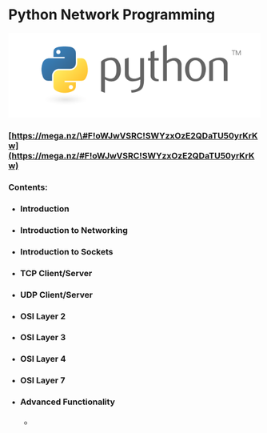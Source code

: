# Python Network Programming

![](/assets/python-logo-master-v3-TM.png)

### [https://mega.nz/\#F!oWJwVSRC!SWYzxOzE2QDaTU50yrKrKw](https://mega.nz/#F!oWJwVSRC!SWYzxOzE2QDaTU50yrKrKw)

### **Contents:**

* ### Introduction
* ### Introduction to Networking
* ### Introduction to Sockets
* ### TCP Client/Server
* ### UDP Client/Server

* ### OSI Layer 2
* ### OSI Layer 3
* ### OSI Layer 4
* ### OSI Layer 7
* ### Advanced Functionality

  * ### 

### 



